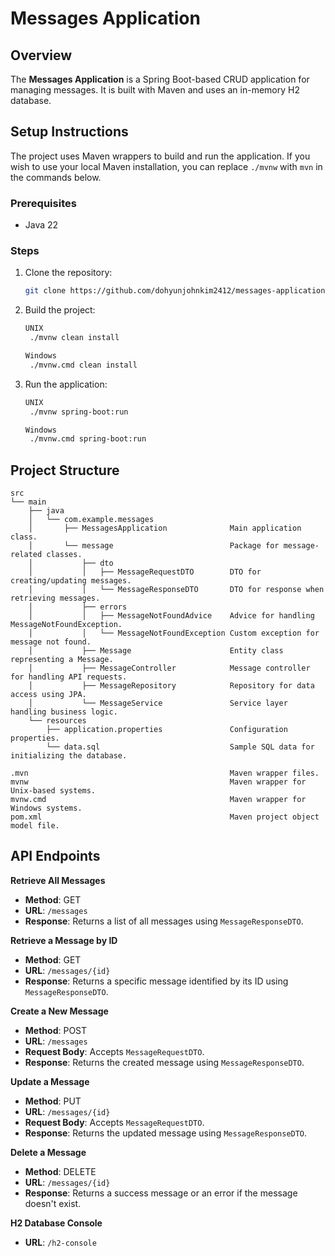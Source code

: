 # Messages Application

## Overview

The **Messages Application** is a Spring Boot-based CRUD application for managing messages. It is built with Maven and
uses an in-memory H2 database.

## Setup Instructions

The project uses Maven wrappers to build and run the application. If you wish to use your local Maven installation, you
can replace `./mvnw` with `mvn` in the commands below.

### Prerequisites

- Java 22

### Steps

1. Clone the repository:
   ```sh
   git clone https://github.com/dohyunjohnkim2412/messages-application.git

2. Build the project:
   ```sh
   UNIX
    ./mvnw clean install
   
   Windows
    ./mvnw.cmd clean install
    ```

3. Run the application:
   ```sh
   UNIX
    ./mvnw spring-boot:run
   
   Windows
    ./mvnw.cmd spring-boot:run
    ```

## Project Structure

```
src
└── main
    ├── java
    │   └── com.example.messages
    │       ├── MessagesApplication              Main application class.
    │       └── message                          Package for message-related classes.
    │           ├── dto
    │           │   ├── MessageRequestDTO        DTO for creating/updating messages.
    │           │   └── MessageResponseDTO       DTO for response when retrieving messages.
    │           ├── errors
    │           │   ├── MessageNotFoundAdvice    Advice for handling MessageNotFoundException.
    │           │   └── MessageNotFoundException Custom exception for message not found.
    │           ├── Message                      Entity class representing a Message.
    │           ├── MessageController            Message controller for handling API requests.
    │           ├── MessageRepository            Repository for data access using JPA.
    │           └── MessageService               Service layer handling business logic.
    └── resources
        ├── application.properties               Configuration properties.
        └── data.sql                             Sample SQL data for initializing the database.
        
.mvn                                             Maven wrapper files. 
mvnw                                             Maven wrapper for Unix-based systems.
mvnw.cmd                                         Maven wrapper for Windows systems.
pom.xml                                          Maven project object model file.
```

## API Endpoints

**Retrieve All Messages**

- **Method**: GET
- **URL**: `/messages`
- **Response**: Returns a list of all messages using `MessageResponseDTO`.

**Retrieve a Message by ID**

- **Method**: GET
- **URL**: `/messages/{id}`
- **Response**: Returns a specific message identified by its ID using `MessageResponseDTO`.

**Create a New Message**

- **Method**: POST
- **URL**: `/messages`
- **Request Body**: Accepts `MessageRequestDTO`.
- **Response**: Returns the created message using `MessageResponseDTO`.

**Update a Message**

- **Method**: PUT
- **URL**: `/messages/{id}`
- **Request Body**: Accepts `MessageRequestDTO`.
- **Response**: Returns the updated message using `MessageResponseDTO`.

**Delete a Message**

- **Method**: DELETE
- **URL**: `/messages/{id}`
- **Response**: Returns a success message or an error if the message doesn't exist.

**H2 Database Console**

- **URL**: `/h2-console`